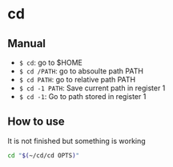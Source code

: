 # cd

## Manual

- `$ cd`: go to $HOME
- `$ cd /PATH`: go to absoulte path PATH
- `$ cd PATH`: go to relative path PATH
- `$ cd -1 PATH`: Save current path in register 1
- `$ cd -1`: Go to path stored in register 1

## How to use

It is not finished but something is working
```sh
cd "$(~/cd/cd OPTS)"
```


